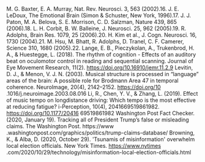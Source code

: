 M. G. Baxter, E. A. Murray, Nat. Rev. Neurosci. 3, 563 (2002).16. J. E. LeDoux, The Emotional Brain (Simon & Schuster, New York, 1996).17. J. J. Paton, M. A. Belova, S. E. Morrison, C. D. Salzman, Nature 439, 865 (2006).18. L. H. Corbit, B. W. Balleine, J. Neurosci. 25, 962 (2005).19. R. Adolphs, Brain Res. 1079, 25 (2006).20. H. Kim et al., J. Cogn. Neurosci. 16, 1730 (2004).21. M. Hsu, M. Bhatt, R. Adolphs, D. Tranel, C. F. Camerer, Science 310, 1680 (2005).22.
Lange, E. B., Pieczykolan, A., Trukenbrod, H. A., & Huestegge, L. (2018). The rhythm of cognition - Effects of an auditory beat on oculomotor control in reading and sequential scanning. Journal of Eye Movement Research, 11(2). https://doi.org/10.16910/jemr.11.2.9 Levitin, D. J., & Menon, V. J. N. (2003). Musical structure is processed in “language” areas of the brain: A possible role for Brodmann Area 47 in temporal coherence. NeuroImage, 20(4), 2142–2152. https://doi.org/10 .1016/j.neuroimage.2003.08.016 Li, R., Chen, Y. V., & Zhang, L. (2019). Effect of music tempo on longdistance driving: Which tempo is the most effective at reducing fatigue? i-Perception, 10(4), 2041669519861982. https://doi.org/10.1177/20416 69519861982
Washington Post Fact Checker. (2020, January 19). Tracking all of President Trump’s false or misleading claims. The Washington Post. https://www .washingtonpost.com/graphics/politics/trump-claims-database/ Browning, K., & Alba, D. (2020, October 29). 'Tsunamis of misinformation' overwhelm local election officials. New York Times. https://www.nytimes .com/2020/10/29/technology/misinformation-local-election-officials.html